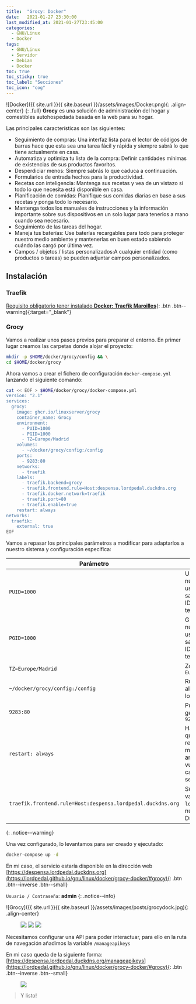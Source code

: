 ```yaml
---
title:  "Grocy: Docker"
date:   2021-01-27 23:30:00
last_modified_at: 2021-01-27T23:45:00
categories:
  - GNU/Linux
  - Docker
tags:
  - GNU/Linux
  - Servidor
  - Debian
  - Docker
toc: true
toc_sticky: true
toc_label: "Secciones"
toc_icon: "cog"
---
```


![Docker]({{ site.url }}{{ site.baseurl }}/assets/images/Docker.png){: .align-center}
{: .full}
**Grocy** es una solución de administración del hogar y comestibles autohospedada basada en la web para su hogar.

Las principales características son las siguientes:

 * Seguimiento de compras: Una interfaz lista para el lector de códigos de barras hace que esta sea una tarea fácil y rápida y siempre sabrá lo que tiene actualmente en casa.
 * Automatiza y optimiza tu lista de la compra: Definir cantidades mínimas de existencias de sus productos favoritos.
 * Desperdiciar menos: Siempre sabrás lo que caduca a continuación.
 * Formularios de entrada hechos para la productividad.
 * Recetas con inteligencia: Mantenga sus recetas y vea de un vistazo si todo lo que necesita está disponible en casa.
 * Planificación de comidas: Planifique sus comidas diarias en base a sus recetas y ponga todo lo necesario.
 * Mantenga todos los manuales de instrucciones y la información importante sobre sus dispositivos en un solo lugar para tenerlos a mano cuando sea necesario.
 * Seguimiento de las tareas del hogar.
 * Maneja tus baterías: Use baterías recargables para todo para proteger nuestro medio ambiente y mantenerlas en buen estado sabiendo cuándo las cargó por última vez.
 * Campos / objetos / listas personalizados:A cualquier entidad (como productos o tareas) se pueden adjuntar campos personalizados.

## Instalación

### Traefik

[Requisito obligatorio tener instalado **Docker: Traefik Maroilles**](https://lordpedal.github.io/gnu/linux/docker/debian-docker-ce/#docker-traefik-maroilles){: .btn .btn--warning}{:target="_blank"}

### Grocy

Vamos a realizar unos pasos previos para preparar el entorno. En primer lugar creamos las carpetas donde alojar el proyecto:

```bash
mkdir -p $HOME/docker/grocy/config && \
cd $HOME/docker/grocy
```

Ahora vamos a crear el fichero de configuración `docker-compose.yml` lanzando el siguiente comando:

```bash
cat << EOF > $HOME/docker/grocy/docker-compose.yml
version: "2.1"
services:
  grocy:
    image: ghcr.io/linuxserver/grocy
    container_name: Grocy
    environment:
      - PUID=1000
      - PGID=1000
      - TZ=Europe/Madrid
    volumes:
      - ~/docker/grocy/config:/config
    ports:
      - 9283:80
    networks:
      - traefik
    labels:
      - traefik.backend=grocy
      - traefik.frontend.rule=Host:despensa.lordpedal.duckdns.org
      - traefik.docker.network=traefik
      - traefik.port=80
      - traefik.enable=true
    restart: always
networks:
  traefik:
    external: true
EOF
```

Vamos a repasar los principales parámetros a modificar para adaptarlos a nuestro sistema y configuración especifica:

| Parámetro | Función |
| ------ | ------ |
| `PUID=1000` | UID de nuestro usuario. Para saber nuestro ID ejecutar en terminal: `id` |
| `PGID=1000` | GID de nuestro usuario. Para saber nuestro ID ejecutar en terminal: `id` |
| `TZ=Europe/Madrid` | Zona horaria `Europa/Madrid` |
| `~/docker/grocy/config:/config` | Ruta donde almacenamos los datos |
| `9283:80` | Puerto gestión web `9283` |
| `restart: always` | Habilitamos que tras reiniciar la maquina anfitrion vuelva a cargar el servicio |
| `traefik.frontend.rule=Host:despensa.lordpedal.duckdns.org` | Sustituimos la variable `lordpedal` por nuestro ID de DuckDNS |
{: .notice--warning}

Una vez configurado, lo levantamos para ser creado y ejecutado:

```bash
docker-compose up -d
```

En mi caso, el servicio estaría disponible en la dirección web [https://despensa.lordpedal.duckdns.org](https://lordpedal.github.io/gnu/linux/docker/grocy-docker/#grocy){: .btn .btn--inverse .btn--small}

`Usuario / Contraseña`: **admin**
{: .notice--info}

![Grocy]({{ site.url }}{{ site.baseurl }}/assets/images/posts/grocydock.jpg){: .align-center}

<figure class="third">
    <a href="https://play.google.com/store/apps/details?id=xyz.zedler.patrick.grocy" target="_blank"><img src="/assets/images/posts/googlestore.png"></a>
    <a href="https://f-droid.org/de/packages/xyz.zedler.patrick.grocy/" target="_blank"><img src="/assets/images/posts/fdroidstore.png"></a>
    <a href="https://apps.apple.com/app/pantry-party/id1510485755" target="_blank"><img src="/assets/images/posts/appstore.png"></a>
</figure>

Necesitamos configurar una API para poder interactuar, para ello en la ruta de navegación añadimos la variable `/manageapikeys`

En mi caso queda de la siguiente forma: [https://despensa.lordpedal.duckdns.org/manageapikeys](https://lordpedal.github.io/gnu/linux/docker/grocy-docker/#grocy){: .btn .btn--inverse .btn--small}

<figure>
    <a href="/assets/images/posts/grocyapi.jpg"><img src="/assets/images/posts/grocyapi.jpg"></a>
</figure>

> Y listo!
